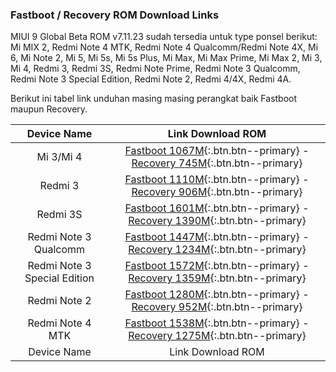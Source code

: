 ### Fastboot / Recovery ROM Download Links

MIUI 9 Global Beta ROM v7.11.23 sudah tersedia untuk type ponsel berikut: Mi MIX 2, Redmi Note 4 MTK, Redmi Note 4 Qualcomm/Redmi Note 4X, Mi 6, Mi Note 2, Mi 5, Mi 5s, Mi 5s Plus, Mi Max, Mi Max Prime, Mi Max 2, Mi 3, Mi 4, Redmi 3, Redmi 3S, Redmi Note Prime, Redmi Note 3 Qualcomm, Redmi Note 3 Special Edition, Redmi Note 2, Redmi 4/4X, Redmi 4A.

Berikut ini tabel link unduhan masing masing perangkat baik Fastboot maupun Recovery.

| Device Name | Link Download ROM |
|:------:|:------:|
| Mi 3/Mi 4 | [Fastboot 1067M](/bigota?ver=7.11.23&type=cancro_global_images&name=20171123.0000.00_6.0_global_7e8d1feaf5.tgz){:.btn.btn--primary} - [Recovery 745M](/bigota?ver=7.11.23&type=miui_MI3WMI4WGlobal&name=4e7745b5f1_6.0.zip){:.btn.btn--primary} | 
| Redmi 3 | [Fastboot 1110M](/bigota?ver=7.11.23&type=ido_xhdpi_global_images&name=20171123.0000.00_5.1_global_61767de814.tgz){:.btn.btn--primary} - [Recovery 906M](/bigota?ver=7.11.23&type=miui_HM3Global&name=8a0c0b4e3d_5.1.zip){:.btn.btn--primary} | 
| Redmi 3S | [Fastboot 1601M](/bigota?ver=7.11.23&type=land_global_images&name=20171123.0000.00_6.0_global_3d734dab7d.tgz){:.btn.btn--primary} - [Recovery 1390M](/bigota?ver=7.11.23&type=miui_HM3SGlobal&name=1438c30d25_6.0.zip){:.btn.btn--primary} | 
| Redmi Note 3 Qualcomm | [Fastboot 1447M](/bigota?ver=7.11.23&type=kenzo_global_images&name=20171123.0000.00_6.0_global_b82fa1dc16.tgz){:.btn.btn--primary} - [Recovery 1234M](/bigota?ver=7.11.23&type=miui_HMNote3ProGlobal&name=af82b39b6d_6.0.zip){:.btn.btn--primary} | 
| Redmi Note 3 Special Edition | [Fastboot 1572M](/bigota?ver=7.11.23&type=kate_global_images&name=20171123.0000.00_6.0_global_70052e102d.tgz){:.btn.btn--primary} - [Recovery 1359M](/bigota?ver=7.11.23&type=miui_HMNote3ProtwGlobal&name=07f05dca13_6.0.zip){:.btn.btn--primary} | 
| Redmi Note 2 | [Fastboot 1280M](/bigota?ver=7.11.23&type=hermes_global_images&name=20171123.0000.00_5.0_global_b5303b351b.tgz){:.btn.btn--primary} - [Recovery 952M](/bigota?ver=7.11.23&type=miui_HMNote2Global&name=a9ded893f4_5.0.zip){:.btn.btn--primary} | 
| Redmi Note 4 MTK | [Fastboot 1538M](/bigota?ver=7.11.23&type=nikel_global_images&name=20171123.0000.00_6.0_global_1b64e98c24.tgz){:.btn.btn--primary} - [Recovery 1275M](/bigota?ver=7.11.23&type=miui_HMNote4Global&name=fadccef6f4_6.0.zip){:.btn.btn--primary} |
| Device Name | Link Download ROM |